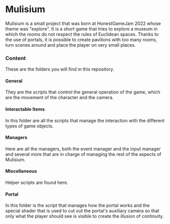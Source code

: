 # Mulisium
Mulisium is a small project that was born at HonestGameJam 2022 whose theme was "explore". It is a short game that tries to explore a museum in which the rooms do not respect the rules of Euclidean spaces. Thanks to the use of portals, it is possible to create pavilions with too many rooms, turn scenes around and place the player on very small places.

### Content
These are the folders you will find in this repository.

####  General
They are the scripts that control the general operation of the game, which are the movement of the character and the camera.

#### Interactable Items
In this folder are all the scripts that manage the interaction with the different types of game objects.

#### Managers
Here are all the managers, both the event manager and the input manager and several more that are in charge of managing the rest of the aspects of Mulisium.

#### Miscellaneous
Helper scripts are found here.

#### Portal
In this folder is the script that manages how the portal works and the special shader that is used to cut out the portal's auxiliary camera so that only what the player should see is visible to create the illusion of continuity.